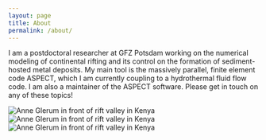 ```yaml
---
layout: page
title: About
permalink: /about/
---
```


I am a postdoctoral researcher at GFZ Potsdam working on the numerical modeling of continental rifting and its control on the formation of sediment-hosted metal deposits. My main tool is the massively parallel, finite element code ASPECT, which I am currently coupling to a hydrothermal fluid flow code. I am also a maintainer of the ASPECT software. Please get in touch on any of these topics!

![Anne Glerum in front of rift valley in Kenya](./assets/images/Anne_RiftValley.jpg "Anne Glerum in front of rift valley in Kenya")
![Anne Glerum in front of rift valley in Kenya]({{site.baseurl}}/assets/images/Anne_RiftValley.jpg "Anne Glerum in front of rift valley in Kenya")
![Anne Glerum in front of rift valley in Kenya](https://github.com/anne-glerum/anne-glerum.github.io/raw/master/myblog/assets/images/Anne_RiftValley.jpg "Anne Glerum in front of rift valley in Kenya")
